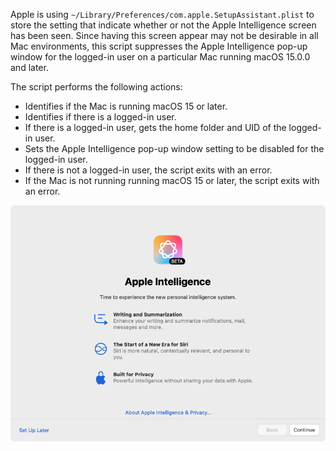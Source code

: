 Apple is using `~/Library/Preferences/com.apple.SetupAssistant.plist` to store the setting that indicate whether or not the Apple Intelligence screen has been seen. Since having this screen appear may not be desirable in all Mac environments, this script suppresses the Apple Intelligence pop-up window for the logged-in user on a particular Mac running macOS 15.0.0 and later.

The script performs the following actions:

* Identifies if the Mac is running macOS 15 or later.
* Identifies if there is a logged-in user.
* If there is a logged-in user, gets the home folder and UID of the logged-in user.
* Sets the Apple Intelligence pop-up window setting to be disabled for the logged-in user.
* If there is not a logged-in user, the script exits with an error.
* If the Mac is not running running macOS 15 or later, the script exits with an error.

![](readme_images/SetupAssistantAppleIntelligenceScreen.png)
